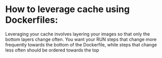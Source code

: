 # How to leverage cache using Dockerfiles:
Leveraging your cache involves layering your images so that only the bottom layers change often.
You want your RUN steps that change more frequently towards the bottom of the Dockerfile, while steps that change less often should be ordered towards the top